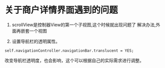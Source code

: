 # 关于商户详情界面遇到的问题
1. scrollView是控制器View的第一个子视图,这个时候就出现问题了
解决办法,外面再嵌套一个视图

2. 设置导航栏的透明属性。

```
self.navigationController.navigationBar.translucent = YES;
```
改变导航栏透明度，也会影响，这个可以根据自己的实际需求进行调整。


